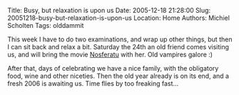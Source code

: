 Title: Busy, but relaxation is upon us
Date: 2005-12-18 21:28:00
Slug: 20051218-busy-but-relaxation-is-upon-us
Location: Home
Authors: Michiel Scholten
Tags: olddammit

<p>This week I have to do two examinations, and wrap up other things, but then I can sit back and relax a bit. Saturday the 24th an old friend comes visiting us, and will bring the movie <a href="http://www.imdb.com/title/tt0013442/">Nosferatu</a> with her. Old vampires galore :)</p>
<p>After that, days of celebrating we have a nice family, with the obligatory food, wine and other niceties. Then the old year already is on its end, and a fresh 2006 is awaiting us. Time flies by too freaking fast...</p>
